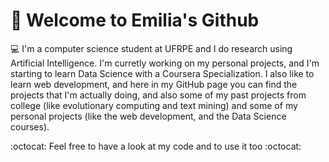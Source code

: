 #  :pushpin:  Welcome to Emilia's Github


:computer: I'm a computer science student at UFRPE and I do research using Artificial Intelligence. 
I'm curretly working on my personal projects, and I'm 
starting to learn Data Science with a Coursera Specialization. 
I also like to learn web development, and here in my GitHub page you can find
the projects that I'm actually doing, and also some of my past projects from college (like evolutionary computing and text mining) and some
of my personal projects (like the web development, and the Data Science courses).

:octocat: Feel free to have a look at my code and to use it too :octocat:
<!--
**11emilia11/11emilia11** is a ✨ _special_ ✨ repository because its `README.md` (this file) appears on your GitHub profile.

Here are some ideas to get you started:

- 🔭 I’m currently working on ...
- 🌱 I’m currently learning ...
- 👯 I’m looking to collaborate on ...
- 🤔 I’m looking for help with ...
- 💬 Ask me about ...
- 📫 How to reach me: ...
- 😄 Pronouns: ...
- ⚡ Fun fact: ...
-->
